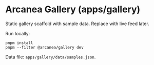 # Arcanea Gallery (apps/gallery)

Static gallery scaffold with sample data. Replace with live feed later.

Run locally:

```
pnpm install
pnpm --filter @arcanea/gallery dev
```

Data file: `apps/gallery/data/samples.json`.
